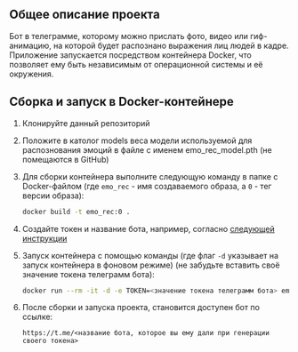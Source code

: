 ## Общее описание проекта
Бот в телеграмме, которому можно прислать фото, видео или гиф-анимацию, на которой будет распознано выражения лиц людей в кадре.  
Приложение запускается посредством контейнера Docker, что позволяет ему быть независимым от операционной системы и её окружения.



## Сборка и запуск в Docker-контейнере
1. Клонируйте данный репозиторий

2. Положите в католог models веса модели используемой для распознования эмоций в файле с именем emo_rec_model.pth (не помещаются в GitHub) 

3. Для сборки контейнера выполните следующую команду в папке с Docker-файлом (где `emo_rec` - имя создаваемого образа, а `0` - тег версии образа):

    ```sh
    docker build -t emo_rec:0 .
    ```

4. Создайте токен и название бота, например, согласно [следующей инструкции](https://web7.pro/kak-poluchit-token-bota-telegram-api/)

5. Запуск контейнера с помощью команды (где флаг `-d` указывает на запуск контейнера в фоновом режиме) (не забудьте вставить своё значение токена телеграмм бота):

    ```sh
    docker run --rm -it -d -e TOKEN=<значение токена телеграмм бота> emo_rec:0
    ```

6. После сборки и запуска проекта, становится доступен бот по ссылке: 
    
    ```link
    https://t.me/<название бота, которое вы ему дали при генерации своего токена>
    ```

<!-- 
docker build -t emo_rec:0 .
docker run --rm -it -d -e TOKEN=6829160910:AAEmmlh0aB567vnpfSsFeTA7CV1Z_vGl3XA emo_rec:0 
-->